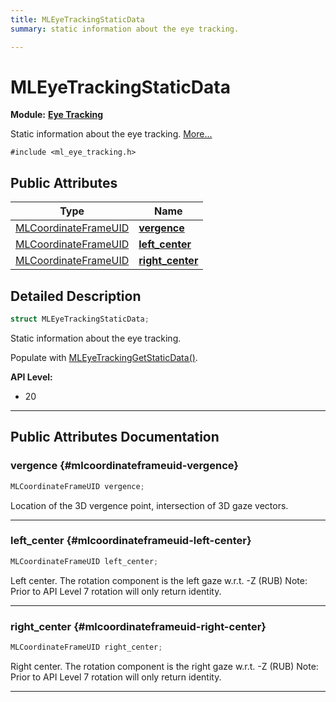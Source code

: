```yaml
---
title: MLEyeTrackingStaticData
summary: static information about the eye tracking. 

---
```


# MLEyeTrackingStaticData

**Module:** **[Eye Tracking](/versioned_docs/version-03-Jan-2023/api-ref/api/Modules/group___eye_tracking/group___eye_tracking.md)**



Static information about the eye tracking.  [More...](#detailed-description)


`#include <ml_eye_tracking.h>`

## Public Attributes

| Type           | Name           |
| -------------- | -------------- |
| [MLCoordinateFrameUID](/versioned_docs/version-03-Jan-2023/api-ref/api/Modules/group___perception/struct_m_l_coordinate_frame_u_i_d.md) | **[vergence](/versioned_docs/version-03-Jan-2023/api-ref/api/Modules/group___eye_tracking/struct_m_l_eye_tracking_static_data.md#mlcoordinateframeuid-vergence)**  |
| [MLCoordinateFrameUID](/versioned_docs/version-03-Jan-2023/api-ref/api/Modules/group___perception/struct_m_l_coordinate_frame_u_i_d.md) | **[left_center](/versioned_docs/version-03-Jan-2023/api-ref/api/Modules/group___eye_tracking/struct_m_l_eye_tracking_static_data.md#mlcoordinateframeuid-left-center)**  |
| [MLCoordinateFrameUID](/versioned_docs/version-03-Jan-2023/api-ref/api/Modules/group___perception/struct_m_l_coordinate_frame_u_i_d.md) | **[right_center](/versioned_docs/version-03-Jan-2023/api-ref/api/Modules/group___eye_tracking/struct_m_l_eye_tracking_static_data.md#mlcoordinateframeuid-right-center)**  |

## Detailed Description

```cpp
struct MLEyeTrackingStaticData;
```

Static information about the eye tracking. 

Populate with [MLEyeTrackingGetStaticData()](/versioned_docs/version-03-Jan-2023/api-ref/api/Modules/group___eye_tracking/group___eye_tracking.md#mlresult-mleyetrackinggetstaticdata).




**API Level:**
  * 20 




-----------
## Public Attributes Documentation

### vergence {#mlcoordinateframeuid-vergence}

```cpp
MLCoordinateFrameUID vergence;
```


Location of the 3D vergence point, intersection of 3D gaze vectors. 





-----------

### left_center {#mlcoordinateframeuid-left-center}

```cpp
MLCoordinateFrameUID left_center;
```


Left center. The rotation component is the left gaze w.r.t. -Z (RUB) Note: Prior to API Level 7 rotation will only return identity. 





-----------

### right_center {#mlcoordinateframeuid-right-center}

```cpp
MLCoordinateFrameUID right_center;
```


Right center. The rotation component is the right gaze w.r.t. -Z (RUB) Note: Prior to API Level 7 rotation will only return identity. 





-----------

